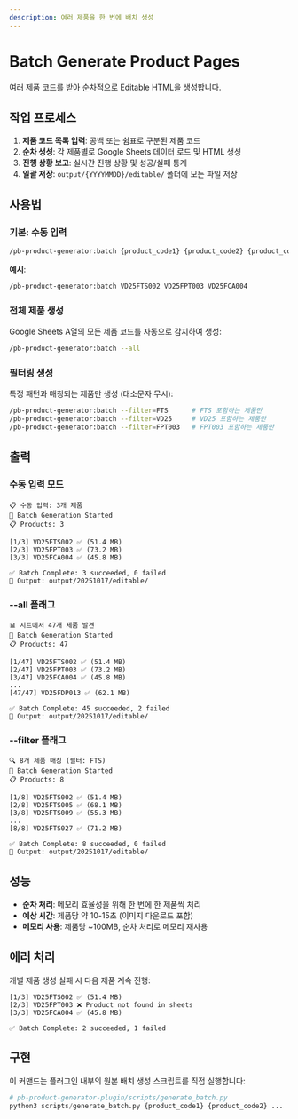 ```yaml
---
description: 여러 제품을 한 번에 배치 생성
---
```


# Batch Generate Product Pages

여러 제품 코드를 받아 순차적으로 Editable HTML을 생성합니다.

## 작업 프로세스

1. **제품 코드 목록 입력**: 공백 또는 쉼표로 구분된 제품 코드
2. **순차 생성**: 각 제품별로 Google Sheets 데이터 로드 및 HTML 생성
3. **진행 상황 보고**: 실시간 진행 상황 및 성공/실패 통계
4. **일괄 저장**: `output/{YYYYMMDD}/editable/` 폴더에 모든 파일 저장

## 사용법

### 기본: 수동 입력
```bash
/pb-product-generator:batch {product_code1} {product_code2} {product_code3} ...
```

**예시**:
```bash
/pb-product-generator:batch VD25FTS002 VD25FPT003 VD25FCA004
```

### 전체 제품 생성
Google Sheets A열의 모든 제품 코드를 자동으로 감지하여 생성:
```bash
/pb-product-generator:batch --all
```

### 필터링 생성
특정 패턴과 매칭되는 제품만 생성 (대소문자 무시):
```bash
/pb-product-generator:batch --filter=FTS      # FTS 포함하는 제품만
/pb-product-generator:batch --filter=VD25     # VD25 포함하는 제품만
/pb-product-generator:batch --filter=FPT003   # FPT003 포함하는 제품만
```

## 출력

### 수동 입력 모드
```
📋 수동 입력: 3개 제품
🚀 Batch Generation Started
📋 Products: 3

[1/3] VD25FTS002 ✅ (51.4 MB)
[2/3] VD25FPT003 ✅ (73.2 MB)
[3/3] VD25FCA004 ✅ (45.8 MB)

✅ Batch Complete: 3 succeeded, 0 failed
📁 Output: output/20251017/editable/
```

### --all 플래그
```
📊 시트에서 47개 제품 발견
🚀 Batch Generation Started
📋 Products: 47

[1/47] VD25FTS002 ✅ (51.4 MB)
[2/47] VD25FPT003 ✅ (73.2 MB)
[3/47] VD25FCA004 ✅ (45.8 MB)
...
[47/47] VD25FDP013 ✅ (62.1 MB)

✅ Batch Complete: 45 succeeded, 2 failed
📁 Output: output/20251017/editable/
```

### --filter 플래그
```
🔍 8개 제품 매칭 (필터: FTS)
🚀 Batch Generation Started
📋 Products: 8

[1/8] VD25FTS002 ✅ (51.4 MB)
[2/8] VD25FTS005 ✅ (68.1 MB)
[3/8] VD25FTS009 ✅ (55.3 MB)
...
[8/8] VD25FTS027 ✅ (71.2 MB)

✅ Batch Complete: 8 succeeded, 0 failed
📁 Output: output/20251017/editable/
```

## 성능

- **순차 처리**: 메모리 효율성을 위해 한 번에 한 제품씩 처리
- **예상 시간**: 제품당 약 10-15초 (이미지 다운로드 포함)
- **메모리 사용**: 제품당 ~100MB, 순차 처리로 메모리 재사용

## 에러 처리

개별 제품 생성 실패 시 다음 제품 계속 진행:

```
[1/3] VD25FTS002 ✅ (51.4 MB)
[2/3] VD25FPT003 ❌ Product not found in sheets
[3/3] VD25FCA004 ✅ (45.8 MB)

✅ Batch Complete: 2 succeeded, 1 failed
```

## 구현

이 커맨드는 플러그인 내부의 원본 배치 생성 스크립트를 직접 실행합니다:

```python
# pb-product-generator-plugin/scripts/generate_batch.py
python3 scripts/generate_batch.py {product_code1} {product_code2} ...
```
